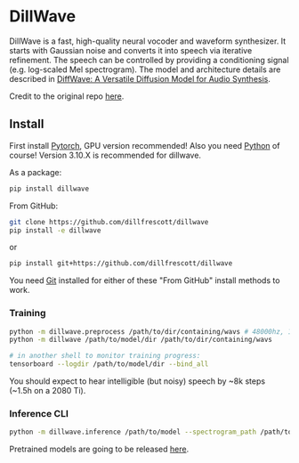 # DillWave

DillWave is a fast, high-quality neural vocoder and waveform synthesizer. It starts with Gaussian noise and converts it into speech via iterative refinement. The speech can be controlled by providing a conditioning signal (e.g. log-scaled Mel spectrogram). The model and architecture details are described in [DiffWave: A Versatile Diffusion Model for Audio Synthesis](https://arxiv.org/pdf/2009.09761.pdf).

Credit to the original repo [here](https://github.com/lmnt-com/diffwave).

## Install

First install [Pytorch](https://pytorch.org), GPU version recommended! Also you need [Python](https://www.python.org) of course! Version 3.10.X is recommended for dillwave.

As a package:
```bash
pip install dillwave
```

From GitHub:
```bash
git clone https://github.com/dillfrescott/dillwave
pip install -e dillwave
```
or
```bash
pip install git+https://github.com/dillfrescott/dillwave
```
You need [Git](https://git-scm.com) installed for either of these "From GitHub" install methods to work.

### Training

```bash
python -m dillwave.preprocess /path/to/dir/containing/wavs # 48000hz, 1 channel
python -m dillwave /path/to/model/dir /path/to/dir/containing/wavs

# in another shell to monitor training progress:
tensorboard --logdir /path/to/model/dir --bind_all
```

You should expect to hear intelligible (but noisy) speech by ~8k steps (~1.5h on a 2080 Ti).

### Inference CLI
```bash
python -m dillwave.inference /path/to/model --spectrogram_path /path/to/spectrogram -o output.wav [--fast]
```

Pretrained models are going to be released [here](https://github.com/dillfrescott/dillwave-model).
